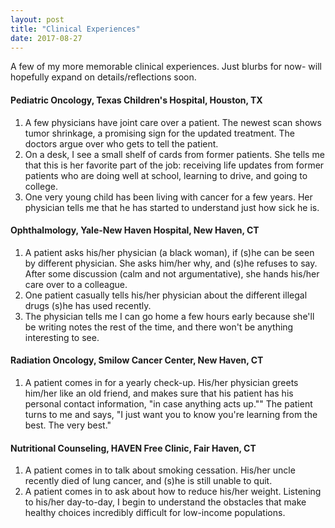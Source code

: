 ```yaml
---
layout: post
title: "Clinical Experiences"
date: 2017-08-27
---
```


A few of my more memorable clinical experiences. Just blurbs for now- will hopefully expand on details/reflections soon. 

#### Pediatric Oncology, Texas Children's Hospital, Houston, TX
1. A few physicians have joint care over a patient. The newest scan shows tumor shrinkage, a promising sign for the updated treatment. The doctors argue over who gets to tell the patient.  
2. On a desk, I see a small shelf of cards from former patients. She tells me that this is her favorite part of the job: receiving life updates from former patients who are doing well at school, learning to drive, and going to college.  
3. One very young child has been living with cancer for a few years. Her physician tells me that he has started to understand just how sick he is. 


#### Ophthalmology, Yale-New Haven Hospital, New Haven, CT
1. A patient asks his/her physician (a black woman), if (s)he can be seen by different physician. She asks him/her why, and (s)he refuses to say. After some discussion (calm and not argumentative), she hands his/her care over to a colleague. 
2. One patient casually tells his/her physician about the different illegal drugs (s)he has used recently. 
3. The physician tells me I can go home a few hours early because she'll be writing notes the rest of the time, and there won't be anything interesting to see. 


#### Radiation Oncology, Smilow Cancer Center, New Haven, CT
1. A patient comes in for a yearly check-up. His/her physician greets him/her like an old friend, and makes sure that his patient has his personal contact information, "in case anything acts up."" The patient turns to me and says, "I just want you to know you're learning from the best. The very best."


#### Nutritional Counseling, HAVEN Free Clinic, Fair Haven, CT
1. A patient comes in to talk about smoking cessation. His/her uncle recently died of lung cancer, and (s)he is still unable to quit. 
2. A patient comes in to ask about how to reduce his/her weight. Listening to his/her day-to-day, I begin to understand the obstacles that make healthy choices incredibly difficult for low-income populations. 

<!---

#### Recreational Therapy, Children Psychiatric Inpatient Service, New Haven, CT
1. The kids have this unbelievable energy.

#### Staff Support, MD Anderson Cancer Center, Houston, TX
1. 

-->


